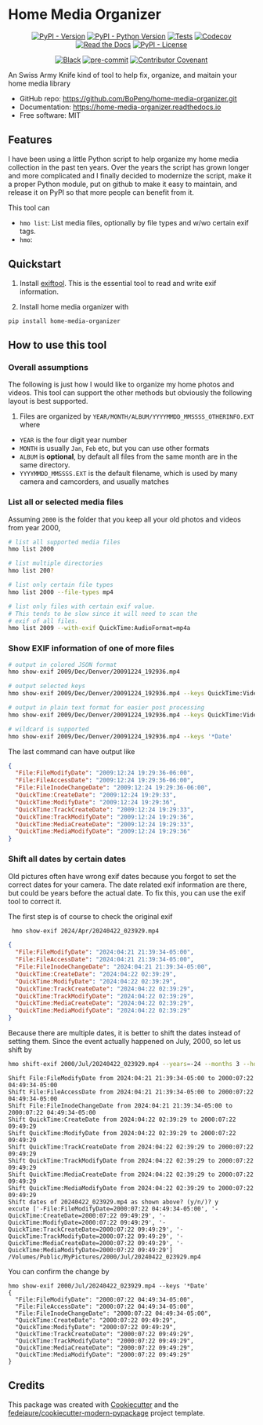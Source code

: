 # Home Media Organizer

<div align="center">

[![PyPI - Version](https://img.shields.io/pypi/v/home-media-organizer.svg)](https://pypi.python.org/pypi/home-media-organizer)
[![PyPI - Python Version](https://img.shields.io/pypi/pyversions/home-media-organizer.svg)](https://pypi.python.org/pypi/home-media-organizer)
[![Tests](https://github.com/BoPeng/home-media-organizer/workflows/tests/badge.svg)](https://github.com/BoPeng/home-media-organizer/actions?workflow=tests)
[![Codecov](https://codecov.io/gh/BoPeng/home-media-organizer/branch/main/graph/badge.svg)](https://codecov.io/gh/BoPeng/home-media-organizer)
[![Read the Docs](https://readthedocs.org/projects/home-media-organizer/badge/)](https://home-media-organizer.readthedocs.io/)
[![PyPI - License](https://img.shields.io/pypi/l/home-media-organizer.svg)](https://pypi.python.org/pypi/home-media-organizer)

[![Black](https://img.shields.io/badge/code%20style-black-000000.svg)](https://github.com/psf/black)
[![pre-commit](https://img.shields.io/badge/pre--commit-enabled-brightgreen?logo=pre-commit&logoColor=white)](https://github.com/pre-commit/pre-commit)
[![Contributor Covenant](https://img.shields.io/badge/Contributor%20Covenant-2.1-4baaaa.svg)](https://www.contributor-covenant.org/version/2/1/code_of_conduct/)

</div>

An Swiss Army Knife kind of tool to help fix, organize, and maitain your home media library

- GitHub repo: <https://github.com/BoPeng/home-media-organizer.git>
- Documentation: <https://home-media-organizer.readthedocs.io>
- Free software: MIT

## Features

I have been using a little Python script to help organize my home media collection in the
past ten years. Over the years the script has grown longer and more complicated and I finally decided to modernize the script, make it a proper Python module, put on github
to make it easy to maintain, and release it on PyPI so that more people can benefit from
it.

This tool can

- `hmo list`: List media files, optionally by file types and w/wo certain exif tags.
- `hmo`:

## Quickstart

1. Install [exiftool](https://exiftool.org/install.html). This is the essential tool to read and write exif information.

2. Install home media organizer with

```
pip install home-media-organizer
```

## How to use this tool

### Overall assumptions

The following is just how I would like to organize my home photos and videos. This tool can support the other methods but obviously the following layout is best supported.

1. Files are organized by `YEAR/MONTH/ALBUM/YYYYMMDD_MMSSSS_OTHERINFO.EXT` where

- `YEAR` is the four digit year number
- `MONTH` is usually `Jan`, `Feb` etc, but you can use other formats
- `ALBUM` is **optional**, by default all files from the same month are in the same directory.
- `YYYYMMDD_MMSSSS.EXT` is the default filename, which is used by many camera and camcorders, and usually matches

### List all or selected media files

Assuming `2000` is the folder that you keep all your old photos and videos from year 2000,

```sh
# list all supported media files
hmo list 2000

# list multiple directories
hmo list 200?

# list only certain file types
hmo list 2000 --file-types mp4

# list only files with certain exif value.
# This tends to be slow since it will need to scan the
# exif of all files.
hmo list 2009 --with-exif QuickTime:AudioFormat=mp4a
```

### Show EXIF information of one of more files

```sh
# output in colored JSON format
hmo show-exif 2009/Dec/Denver/20091224_192936.mp4

# output selected keys
hmo show-exif 2009/Dec/Denver/20091224_192936.mp4 --keys QuickTime:VideoCodec

# output in plain text format for easier post processing
hmo show-exif 2009/Dec/Denver/20091224_192936.mp4 --keys QuickTime:VideoCodec --format text

# wildcard is supported
hmo show-exif 2009/Dec/Denver/20091224_192936.mp4 --keys '*Date'
```

The last command can have output like

```json
{
  "File:FileModifyDate": "2009:12:24 19:29:36-06:00",
  "File:FileAccessDate": "2009:12:24 19:29:36-06:00",
  "File:FileInodeChangeDate": "2009:12:24 19:29:36-06:00",
  "QuickTime:CreateDate": "2009:12:24 19:29:33",
  "QuickTime:ModifyDate": "2009:12:24 19:29:36",
  "QuickTime:TrackCreateDate": "2009:12:24 19:29:33",
  "QuickTime:TrackModifyDate": "2009:12:24 19:29:36",
  "QuickTime:MediaCreateDate": "2009:12:24 19:29:33",
  "QuickTime:MediaModifyDate": "2009:12:24 19:29:36"
}
```

### Shift all dates by certain dates

Old pictures often have wrong exif dates because you forgot to
set the correct dates for your camera. The date related exif information are there, but could be years before the actual date. To fix this, you can use the exif tool to correct it.

The first step is of course to check the original exif

```sh
 hmo show-exif 2024/Apr/20240422_023929.mp4
```

```json
{
  "File:FileModifyDate": "2024:04:21 21:39:34-05:00",
  "File:FileAccessDate": "2024:04:21 21:39:34-05:00",
  "File:FileInodeChangeDate": "2024:04:21 21:39:34-05:00",
  "QuickTime:CreateDate": "2024:04:22 02:39:29",
  "QuickTime:ModifyDate": "2024:04:22 02:39:29",
  "QuickTime:TrackCreateDate": "2024:04:22 02:39:29",
  "QuickTime:TrackModifyDate": "2024:04:22 02:39:29",
  "QuickTime:MediaCreateDate": "2024:04:22 02:39:29",
  "QuickTime:MediaModifyDate": "2024:04:22 02:39:29"
}
```

Because there are multiple dates, it is better to shift the dates instead of
setting them. Since the event actually happened on July, 2000, so let us shift
by

```sh
hmo shift-exif 2000/Jul/20240422_023929.mp4 --years=-24 --months 3 --hours=7 --minutes=10
```

```
Shift File:FileModifyDate from 2024:04:21 21:39:34-05:00 to 2000:07:22 04:49:34-05:00
Shift File:FileAccessDate from 2024:04:21 21:39:34-05:00 to 2000:07:22 04:49:34-05:00
Shift File:FileInodeChangeDate from 2024:04:21 21:39:34-05:00 to 2000:07:22 04:49:34-05:00
Shift QuickTime:CreateDate from 2024:04:22 02:39:29 to 2000:07:22 09:49:29
Shift QuickTime:ModifyDate from 2024:04:22 02:39:29 to 2000:07:22 09:49:29
Shift QuickTime:TrackCreateDate from 2024:04:22 02:39:29 to 2000:07:22 09:49:29
Shift QuickTime:TrackModifyDate from 2024:04:22 02:39:29 to 2000:07:22 09:49:29
Shift QuickTime:MediaCreateDate from 2024:04:22 02:39:29 to 2000:07:22 09:49:29
Shift QuickTime:MediaModifyDate from 2024:04:22 02:39:29 to 2000:07:22 09:49:29
Shift dates of 20240422_023929.mp4 as shown above? (y/n/)? y
excute ['-File:FileModifyDate=2000:07:22 04:49:34-05:00', '-QuickTime:CreateDate=2000:07:22 09:49:29', '-QuickTime:ModifyDate=2000:07:22 09:49:29', '-QuickTime:TrackCreateDate=2000:07:22 09:49:29', '-QuickTime:TrackModifyDate=2000:07:22 09:49:29', '-QuickTime:MediaCreateDate=2000:07:22 09:49:29', '-QuickTime:MediaModifyDate=2000:07:22 09:49:29'] /Volumes/Public/MyPictures/2000/Jul/20240422_023929.mp4
```

You can confirm the change by

```
hmo show-exif 2000/Jul/20240422_023929.mp4 --keys '*Date'
{
  "File:FileModifyDate": "2000:07:22 04:49:34-05:00",
  "File:FileAccessDate": "2000:07:22 04:49:34-05:00",
  "File:FileInodeChangeDate": "2000:07:22 04:49:34-05:00",
  "QuickTime:CreateDate": "2000:07:22 09:49:29",
  "QuickTime:ModifyDate": "2000:07:22 09:49:29",
  "QuickTime:TrackCreateDate": "2000:07:22 09:49:29",
  "QuickTime:TrackModifyDate": "2000:07:22 09:49:29",
  "QuickTime:MediaCreateDate": "2000:07:22 09:49:29",
  "QuickTime:MediaModifyDate": "2000:07:22 09:49:29"
}
```

## Credits

This package was created with [Cookiecutter][cookiecutter] and the [fedejaure/cookiecutter-modern-pypackage][cookiecutter-modern-pypackage] project template.

[cookiecutter]: https://github.com/cookiecutter/cookiecutter
[cookiecutter-modern-pypackage]: https://github.com/fedejaure/cookiecutter-modern-pypackage

```

```
